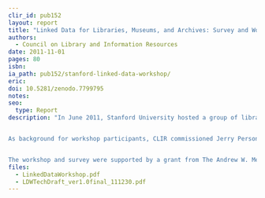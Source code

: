 ```yaml
---
clir_id: pub152
layout: report
title: "Linked Data for Libraries, Museums, and Archives: Survey and Workshop Report"
authors: 
  - Council on Library and Information Resources
date: 2011-11-01
pages: 80
isbn:
ia_path: pub152/stanford-linked-data-workshop/
eric:
doi: 10.5281/zenodo.7799795
notes: 
seo:
  type: Report
description: "In June 2011, Stanford University hosted a group of librarians and technologists to examine issues and challenges surrounding the use of linked data for library applications. This report summarizes the activities and discussions that took place during the workshop, describes what came out of the workshop, outlines next steps identified by the participants, and provides contextual and background information, including preliminary reports and biographies of workshop participants. The workshop report was produced and edited by the participants and staff at Stanford University Libraries.


As background for workshop participants, CLIR commissioned Jerry Persons, technology analyst at Knowledge Motifs and Chief Information Architect emeritus at Stanford, to produce a survey of the linked-data landscape, and the projects and individuals associated with it. The survey focuses on the practical aspects of understanding and applying linked data practices and technologies to the metadata and content of libraries, museums, and archives. There are numerous links in the report and the survey that lead readers to many other sources and examples regarding the use of linked data methods.


The workshop and survey were supported by a grant from The Andrew W. Mellon Foundation, by CLIR, and by the Stanford University Libraries and Academic Information Resources."
files:
  - LinkedDataWorkshop.pdf
  - LDWTechDraft_ver1.0final_111230.pdf
---
```

